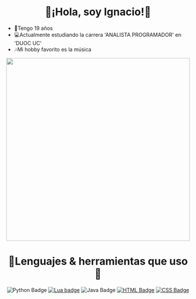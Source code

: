 <div align="center">
<h1>🙌¡Hola, soy Ignacio!🙌</h1>
</div>

<div align="left">
  <ul>
    <li>📅Tengo 19 años</li>
    <li>💻Actualmente estudiando la carrera 'ANALISTA PROGRAMADOR' en 'DUOC UC'</li>
    <li>🎶Mi hobby favorito es la música</li>
  </ul>
</div>

<div align="center">
  <img src="img/inn.gif" width="500">
</div>

<div align="center">
  <h1>🔌Lenguajes & herramientas que uso🔌</h1>
</div>

<div align="center">
  <a><img alt="Python Badge" src="https://img.shields.io/badge/Python-blue?style=flat-square&logo=python&logoColor=white"></a>
  <a href=""><img alt="Lua badge" src="https://img.shields.io/badge/Lua-white?style=flat-square&logo=lua&logoColor=blue"></a>
  <a><img alt="Java Badge" src="https://img.shields.io/badge/Java-white?style=flat-square&logo=java&labelColor=red"></a>
  <a href=""><img alt="HTML Badge" src="https://img.shields.io/badge/HTML5-orange?style=flat-square&logo=html5&logoColor=white"></a>
  <a href=""><img alt="CSS Badge" src="https://img.shields.io/badge/CSS-purple?style=flat-square&logo=css&logoColor=white"></a>
</div>